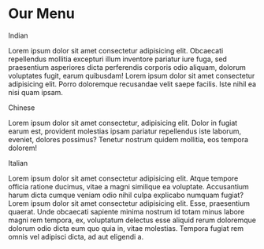 <!DOCTYPE html>
<html lang="en">
<head>
    <title>assignment module 2</title>
<link rel="stylesheet" href="mod2solution.css">    
</head>
<body>
    <h1 id="heading">Our Menu</h1>
    <div class="row">
        <div class="col-lg-4 col-md-6"><div class="container"><div class="box">Indian</div><p>Lorem ipsum dolor sit amet consectetur adipisicing elit. Obcaecati repellendus mollitia excepturi illum inventore pariatur iure fuga, sed praesentium asperiores dicta perferendis corporis odio aliquam, dolorum voluptates fugit, earum quibusdam! Lorem ipsum dolor sit amet consectetur adipisicing elit. Porro doloremque recusandae velit saepe facilis. Iste nihil ea nisi quam ipsam.</p></div></div>
        <div class="col-lg-4 col-md-6"><div class="container"><div class="box">Chinese</div><p>Lorem ipsum dolor sit amet consectetur, adipisicing elit. Dolor in fugiat earum est, provident molestias ipsam pariatur repellendus iste laborum, eveniet, dolores possimus? Tenetur nostrum quidem mollitia, eos tempora dolorem!</p></div></div>
        <div class="col-lg-4 col-md-12"><div class="container"><div class="box">Italian</div><p>Lorem ipsum dolor sit amet consectetur adipisicing elit. Atque tempore officia ratione ducimus, vitae a magni similique ea voluptate. Accusantium harum dicta cumque veniam odio nihil culpa explicabo numquam fugiat? Lorem ipsum dolor sit amet consectetur adipisicing elit. Esse, praesentium quaerat. Unde obcaecati sapiente minima nostrum id totam minus labore magni rem tempora, ex, voluptatum delectus esse aliquid rerum doloremque dolorum odio dicta eum quo quia in, vitae molestias. Tempora fugiat rem omnis vel adipisci dicta, ad aut eligendi a.</p></div></div>
    </div>
</body>
</html>
